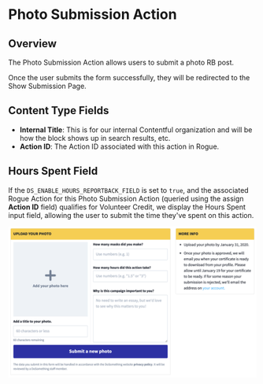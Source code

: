 # Photo Submission Action

## Overview

The Photo Submission Action allows users to submit a photo RB post.

<!-- ![Example Photo Submission Action](../../.gitbook/assets/...) -->

Once the user submits the form successfully, they will be redirected to the Show Submission Page.

## Content Type Fields

-   **Internal Title**: This is for our internal Contentful organization and will be how the block shows up in search results, etc.
-   **Action ID**: The Action ID associated with this action in Rogue.
    <!-- ... -->

## Hours Spent Field

If the `DS_ENABLE_HOURS_REPORTBACK_FIELD` is set to `true`, and the associated Rogue Action for this Photo Submission Action (queried using the assign **Action ID** field) qualifies for Volunteer Credit, we display the Hours Spent input field, allowing the user to submit the time they've spent on this action.

![Example Photo Submission Action With Hours Spent Field](../../.gitbook/assets/photo-submission-action-hours-spent.png)
